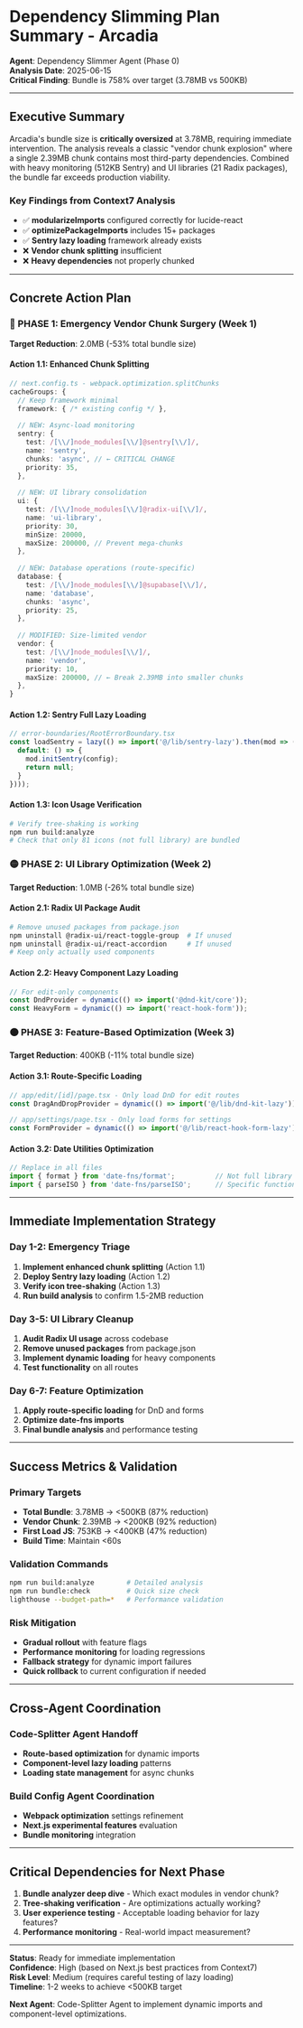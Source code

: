# Dependency Slimming Plan Summary - Arcadia

**Agent**: Dependency Slimmer Agent (Phase 0)  
**Analysis Date**: 2025-06-15  
**Critical Finding**: Bundle is 758% over target (3.78MB vs 500KB)  

---

## Executive Summary

Arcadia's bundle size is **critically oversized** at 3.78MB, requiring immediate intervention. The analysis reveals a classic "vendor chunk explosion" where a single 2.39MB chunk contains most third-party dependencies. Combined with heavy monitoring (512KB Sentry) and UI libraries (21 Radix packages), the bundle far exceeds production viability.

### Key Findings from Context7 Analysis
- ✅ **modularizeImports** configured correctly for lucide-react
- ✅ **optimizePackageImports** includes 15+ packages  
- ✅ **Sentry lazy loading** framework already exists
- ❌ **Vendor chunk splitting** insufficient
- ❌ **Heavy dependencies** not properly chunked

---

## Concrete Action Plan

### 🔴 PHASE 1: Emergency Vendor Chunk Surgery (Week 1)
**Target Reduction**: 2.0MB (-53% total bundle size)

#### Action 1.1: Enhanced Chunk Splitting
```typescript
// next.config.ts - webpack.optimization.splitChunks
cacheGroups: {
  // Keep framework minimal
  framework: { /* existing config */ },
  
  // NEW: Async-load monitoring
  sentry: {
    test: /[\\/]node_modules[\\/]@sentry[\\/]/,
    name: 'sentry',
    chunks: 'async', // ← CRITICAL CHANGE
    priority: 35,
  },
  
  // NEW: UI library consolidation
  ui: {
    test: /[\\/]node_modules[\\/]@radix-ui[\\/]/,
    name: 'ui-library',
    priority: 30,
    minSize: 20000,
    maxSize: 200000, // Prevent mega-chunks
  },
  
  // NEW: Database operations (route-specific)
  database: {
    test: /[\\/]node_modules[\\/]@supabase[\\/]/,
    name: 'database',
    chunks: 'async',
    priority: 25,
  },
  
  // MODIFIED: Size-limited vendor
  vendor: {
    test: /[\\/]node_modules[\\/]/,
    name: 'vendor',
    priority: 10,
    maxSize: 200000, // ← Break 2.39MB into smaller chunks
  },
}
```

#### Action 1.2: Sentry Full Lazy Loading
```typescript
// error-boundaries/RootErrorBoundary.tsx
const loadSentry = lazy(() => import('@/lib/sentry-lazy').then(mod => ({
  default: () => {
    mod.initSentry(config);
    return null;
  }
})));
```

#### Action 1.3: Icon Usage Verification
```bash
# Verify tree-shaking is working
npm run build:analyze
# Check that only 81 icons (not full library) are bundled
```

### 🟡 PHASE 2: UI Library Optimization (Week 2)
**Target Reduction**: 1.0MB (-26% total bundle size)

#### Action 2.1: Radix UI Package Audit
```bash
# Remove unused packages from package.json
npm uninstall @radix-ui/react-toggle-group  # If unused
npm uninstall @radix-ui/react-accordion     # If unused
# Keep only actually used components
```

#### Action 2.2: Heavy Component Lazy Loading
```typescript
// For edit-only components
const DndProvider = dynamic(() => import('@dnd-kit/core'));
const HeavyForm = dynamic(() => import('react-hook-form'));
```

### 🟠 PHASE 3: Feature-Based Optimization (Week 3)
**Target Reduction**: 400KB (-11% total bundle size)

#### Action 3.1: Route-Specific Loading
```typescript
// app/edit/[id]/page.tsx - Only load DnD for edit routes
const DragAndDropProvider = dynamic(() => import('@/lib/dnd-kit-lazy'));

// app/settings/page.tsx - Only load forms for settings
const FormProvider = dynamic(() => import('@/lib/react-hook-form-lazy'));
```

#### Action 3.2: Date Utilities Optimization
```typescript
// Replace in all files
import { format } from 'date-fns/format';          // Not full library
import { parseISO } from 'date-fns/parseISO';      // Specific functions
```

---

## Immediate Implementation Strategy

### Day 1-2: Emergency Triage
1. **Implement enhanced chunk splitting** (Action 1.1)
2. **Deploy Sentry lazy loading** (Action 1.2) 
3. **Verify icon tree-shaking** (Action 1.3)
4. **Run build analysis** to confirm 1.5-2MB reduction

### Day 3-5: UI Library Cleanup  
1. **Audit Radix UI usage** across codebase
2. **Remove unused packages** from package.json
3. **Implement dynamic loading** for heavy components
4. **Test functionality** on all routes

### Day 6-7: Feature Optimization
1. **Apply route-specific loading** for DnD and forms
2. **Optimize date-fns imports** 
3. **Final bundle analysis** and performance testing

---

## Success Metrics & Validation

### Primary Targets
- **Total Bundle**: 3.78MB → <500KB (87% reduction)
- **Vendor Chunk**: 2.39MB → <200KB (92% reduction)  
- **First Load JS**: 753KB → <400KB (47% reduction)
- **Build Time**: Maintain <60s

### Validation Commands
```bash
npm run build:analyze        # Detailed analysis
npm run bundle:check         # Quick size check
lighthouse --budget-path=*   # Performance validation
```

### Risk Mitigation
- **Gradual rollout** with feature flags
- **Performance monitoring** for loading regressions
- **Fallback strategy** for dynamic import failures
- **Quick rollback** to current configuration if needed

---

## Cross-Agent Coordination

### Code-Splitter Agent Handoff
- **Route-based optimization** for dynamic imports
- **Component-level lazy loading** patterns
- **Loading state management** for async chunks

### Build Config Agent Coordination  
- **Webpack optimization** settings refinement
- **Next.js experimental features** evaluation
- **Bundle monitoring** integration

---

## Critical Dependencies for Next Phase

1. **Bundle analyzer deep dive** - Which exact modules in vendor chunk?
2. **Tree-shaking verification** - Are optimizations actually working?
3. **User experience testing** - Acceptable loading behavior for lazy features?
4. **Performance monitoring** - Real-world impact measurement?

---

**Status**: Ready for immediate implementation  
**Confidence**: High (based on Next.js best practices from Context7)  
**Risk Level**: Medium (requires careful testing of lazy loading)  
**Timeline**: 1-2 weeks to achieve <500KB target  

**Next Agent**: Code-Splitter Agent to implement dynamic imports and component-level optimizations.